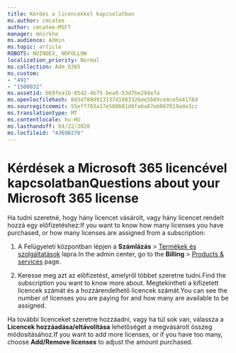 ```yaml
---
title: Kérdés a licencekkel kapcsolatban
ms.author: cmcatee
author: cmcatee-MSFT
manager: mnirkhe
ms.audience: Admin
ms.topic: article
ROBOTS: NOINDEX, NOFOLLOW
localization_priority: Normal
ms.collection: Adm_O365
ms.custom:
- "491"
- "1500032"
ms.assetid: b69fea1b-0542-4b75-bea0-53d7be294e7a
ms.openlocfilehash: 0d3d788d913137d1083326ee5b69ce4ce5d4178d
ms.sourcegitcommit: 55eff703a17e500681d8fa6a87eb067019ade3cc
ms.translationtype: MT
ms.contentlocale: hu-HU
ms.lasthandoff: 04/22/2020
ms.locfileid: "43698276"
---
```

# <a name="questions-about-your-microsoft-365-license"></a><span data-ttu-id="73468-102">Kérdések a Microsoft 365 licencével kapcsolatban</span><span class="sxs-lookup"><span data-stu-id="73468-102">Questions about your Microsoft 365 license</span></span>

<span data-ttu-id="73468-103">Ha tudni szeretné, hogy hány licencet vásárolt, vagy hány licencet rendelt hozzá egy előfizetéshez:</span><span class="sxs-lookup"><span data-stu-id="73468-103">If you want to know how many licenses you have purchased, or how many licenses are assigned from a subscription:</span></span>
  
1. <span data-ttu-id="73468-104">A Felügyeleti központban lépjen a **Számlázás** \> [Termékek és szolgáltatások](https://go.microsoft.com/fwlink/p/?linkid=842054) lapra.</span><span class="sxs-lookup"><span data-stu-id="73468-104">In the admin center, go to the **Billing** \> [Products & services](https://go.microsoft.com/fwlink/p/?linkid=842054) page.</span></span>

2. <span data-ttu-id="73468-105">Keresse meg azt az előfizetést, amelyről többet szeretne tudni.</span><span class="sxs-lookup"><span data-stu-id="73468-105">Find the subscription you want to know more about.</span></span> <span data-ttu-id="73468-106">Megtekintheti a kifizetett licencek számát és a hozzárendelhető licencek számát.</span><span class="sxs-lookup"><span data-stu-id="73468-106">You can see the number of licenses you are paying for and how many are available to be assigned.</span></span>

<span data-ttu-id="73468-107">Ha további licenceket szeretne hozzáadni, vagy ha túl sok van, válassza a **Licencek hozzáadása/eltávolítása** lehetőséget a megvásárolt összeg módosításához.</span><span class="sxs-lookup"><span data-stu-id="73468-107">If you want to add more licenses, or if you have too many, choose **Add/Remove licenses** to adjust the amount purchased.</span></span>